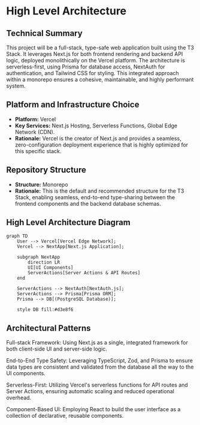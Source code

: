 # High Level Architecture

## Technical Summary
This project will be a full-stack, type-safe web application built using the T3 Stack. It leverages Next.js for both frontend rendering and backend API logic, deployed monolithically on the Vercel platform. The architecture is serverless-first, using Prisma for database access, NextAuth for authentication, and Tailwind CSS for styling. This integrated approach within a monorepo ensures a cohesive, maintainable, and highly performant system.

## Platform and Infrastructure Choice
* **Platform:** Vercel
* **Key Services:** Next.js Hosting, Serverless Functions, Global Edge Network (CDN).
* **Rationale:** Vercel is the creator of Next.js and provides a seamless, zero-configuration deployment experience that is highly optimized for this specific stack.

## Repository Structure
* **Structure:** Monorepo
* **Rationale:** This is the default and recommended structure for the T3 Stack, enabling seamless, end-to-end type-sharing between the frontend components and the backend database schemas.

## High Level Architecture Diagram
```mermaid
graph TD
    User --> Vercel[Vercel Edge Network];
    Vercel --> NextApp[Next.js Application];

    subgraph NextApp
        direction LR
        UI[UI Components]
        ServerActions[Server Actions & API Routes]
    end

    ServerActions --> NextAuth[NextAuth.js];
    ServerActions --> Prisma[Prisma ORM];
    Prisma --> DB[(PostgreSQL Database)];

    style DB fill:#d3e8f6
```

## Architectural Patterns
Full-stack Framework: Using Next.js as a single, integrated framework for both client-side UI and server-side logic.

End-to-End Type Safety: Leveraging TypeScript, Zod, and Prisma to ensure data types are consistent and validated from the database all the way to the UI components.

Serverless-First: Utilizing Vercel's serverless functions for API routes and Server Actions, ensuring automatic scaling and reduced operational overhead.

Component-Based UI: Employing React to build the user interface as a collection of declarative, reusable components.